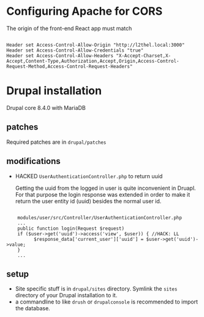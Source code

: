 # Configuring Apache for CORS
The origin of the front-end React app must match

<pre><code>
Header set Access-Control-Allow-Origin "http://l2thel.local:3000"
Header set Access-Control-Allow-Credentials "true"
Header set Access-Control-Allow-Headers "X-Accept-Charset,X-Accept,Content-Type,Authorization,Accept,Origin,Access-Control-Request-Method,Access-Control-Request-Headers"
</pre></code>

# Drupal installation

Drupal core 8.4.0 with MariaDB

## patches

Required patches are in `drupal/patches`

## modifications

- HACKED `UserAuthenticationController.php` to return uuid

  Getting the uuid from the logged in user is quite inconvenient in Druapl. For that purpose the login response was extended in order to make it return the user entity id (uuid) besides the normal user id.

<pre><code>
    modules/user/src/Controller/UserAuthenticationController.php
    ...
    public function login(Request $request)
    if ($user->get('uuid')->access('view', $user)) { //HACK: LL
	      $response_data['current_user']['uuid'] = $user->get('uuid')->value;
    }
    ...
</pre></code>

## setup

- Site specific stuff is in `drupal/sites` directory. Symlink the `sites` directory of your Drupal installation to it.
- a commandline to like `drush` or `drupalconsole` is recommended to import the database.
